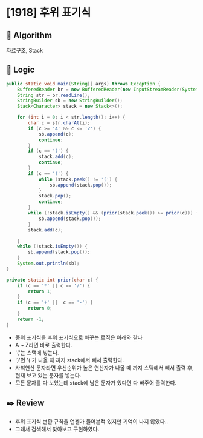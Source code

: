 # [1918] 후위 표기식

## :pushpin: **Algorithm**

자료구조, Stack

## :round_pushpin: **Logic**

```java
public static void main(String[] args) throws Exception {
	BufferedReader br = new BufferedReader(new InputStreamReader(System.in));
	String str = br.readLine();
	StringBuilder sb = new StringBuilder();
	Stack<Character> stack = new Stack<>();

	for (int i = 0; i < str.length(); i++) {
		char c = str.charAt(i);
		if (c >= 'A' && c <= 'Z') {
			sb.append(c);
			continue;
		}
		if (c == '(') {
			stack.add(c);
			continue;
		}
		if (c == ')') {
			while (stack.peek() != '(') {
				sb.append(stack.pop());
			}
			stack.pop();
			continue;
		}
		while (!stack.isEmpty() && (prior(stack.peek()) >= prior(c))) {
			sb.append(stack.pop());
		}
		stack.add(c);

	}
	while (!stack.isEmpty()) {
		sb.append(stack.pop());
	}
	System.out.println(sb);
}

private static int prior(char c) {
	if (c == '*' || c == '/') {
		return 1;
	}
	if (c == '+' ||  c == '-') {
		return 0;
	}
	return -1;
}
```

- 중위 표기식을 후위 표기식으로 바꾸는 로직은 아래와 같다
- A ~ Z라면 바로 출력한다.
- '('는 스택에 넣는다.
- ')'면 '('가 나올 때 까지 stack에서 빼서 출력한다.
- 사칙연산 문자라면 우선순위가 높은 연산자가 나올 때 까지 스택에서 빼서 출력 후, 현재 보고 있는 문자를 넣는다.
- 모든 문자를 다 보았는데 stack에 남은 문자가 있다면 다 빼주어 출력한다.

## :black_nib: **Review**

- 후위 표기식 변환 규칙을 언젠가 들어본적 있지만 기억이 나지 않았다..
- 그래서 검색해서 찾아보고 구현하였다.
